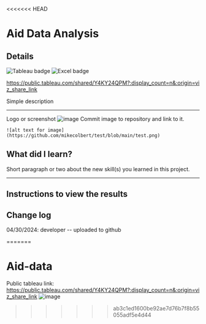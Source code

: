 <<<<<<< HEAD
# Aid Data Analysis
## Details
![Tableau badge](https://img.shields.io/badge/Tableau-E97627?style=for-the-badge&logo=Tableau&logoColor=white)
![Excel badge](https://img.shields.io/badge/Microsoft_Excel-217346?style=for-the-badge&logo=microsoft-excel&logoColor=white)

https://public.tableau.com/shared/Y4KY24QPM?:display_count=n&:origin=viz_share_link

Simple description

---

Logo or screenshot
![image](https://github.com/huntergibson/blob/main/Images/Interactive-Dashboard.png?raw=true)
Commit image to repository and link to it.  
```
![alt text for image](https://github.com/mikecolbert/test/blob/main/test.png) 
```

## What did I learn?
Short paragraph or two about the new skill(s) you learned in this project.  

---

## Instructions to view the results




## Change log
04/30/2024: developer -- uploaded to github




=======
# Aid-data
Public tableau link: https://public.tableau.com/shared/Y4KY24QPM?:display_count=n&:origin=viz_share_link 
![image](https://github.com/huntergibson/NASA-data/assets/114520043/676b4e7f-82ae-49b8-b8a1-1ffb1b45d413)
>>>>>>> ab3c1ed1600be92ae7d76b7f8b55055adf5e4d44
